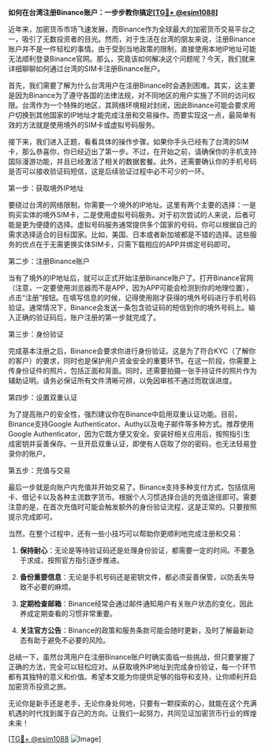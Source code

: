 **如何在台湾注册Binance账户：一步步教你搞定[[TG💪+ @esim1088](https://t.me/s/esim1088)]**

近年来，加密货币市场飞速发展，而Binance作为全球最大的加密货币交易平台之一，吸引了无数投资者的目光。然而，对于生活在台湾的朋友来说，注册Binance账户并不是一件轻松的事情。由于受到当地政策的限制，直接使用本地IP地址可能无法顺利登录Binance官网。那么，究竟该如何解决这个问题呢？今天，我们就来详细聊聊如何通过台湾的SIM卡注册Binance账户。

首先，我们需要了解为什么台湾用户在注册Binance时会遇到困难。其实，这主要是因为Binance为了遵守各国的法律法规，对不同地区的用户实施了不同的访问权限。台湾作为一个特殊的地区，其网络环境相对封闭，因此Binance可能会要求用户切换到其他国家的IP地址才能完成注册和交易操作。而要实现这一点，最简单有效的方法就是使用境外的SIM卡或虚拟号码服务。

接下来，我们进入正题，看看具体的操作步骤。如果你手头已经有了台湾的SIM卡，那么恭喜你，你已经迈出了第一步。不过，在开始之前，请确保你的手机支持国际漫游功能，并且已经激活了相关的数据套餐。此外，还需要确认你的手机号码是否可以接收验证码短信，这是后续验证过程中必不可少的一环。

第一步：获取境外IP地址

要绕过台湾的网络限制，你需要一个境外的IP地址。这里有两个主要的选择：一是购买实体的境外SIM卡，二是使用虚拟号码服务。对于初次尝试的人来说，后者可能是更为便捷的选择。虚拟号码服务通常提供多个国家的号码，你可以根据自己的需求选择适合的目标国家。比如，美国、日本或者新加坡都是不错的选择。这些服务的优点在于无需更换实体SIM卡，只需下载相应的APP并绑定号码即可。

第二步：注册Binance账户

当有了境外的IP地址后，就可以正式开始注册Binance账户了。打开Binance官网（注意，一定要使用浏览器而不是APP，因为APP可能会检测到你的地理位置），点击“注册”按钮。在填写信息的时候，记得使用刚才获得的境外号码进行手机号码验证。通常情况下，Binance会发送一条包含验证码的短信到你的境外号码上。输入正确的验证码后，账户注册的第一步就完成了。

第三步：身份验证

完成基本注册之后，Binance会要求你进行身份验证。这是为了符合KYC（了解你的客户）的要求，同时也是保护用户资金安全的重要环节。在这一阶段，你需要上传身份证件的照片，包括正面和背面。同时，还需要拍摄一张手持证件的照片作为辅助证明。请务必保证所有文件清晰可辨，以免因审核不通过而耽误进度。

第四步：设置双重认证

为了提高账户的安全性，强烈建议你在Binance中启用双重认证功能。目前，Binance支持Google Authenticator、Authy以及电子邮件等多种方式。推荐使用Google Authenticator，因为它既方便又安全。安装好相关应用后，按照指引生成密钥并妥善保存。一旦开启双重认证，即使有人窃取了你的密码，也无法轻易登录你的账户。

第五步：充值与交易

最后一步就是向账户内充值并开始交易了。Binance支持多种支付方式，包括信用卡、借记卡以及各种主流数字货币。根据个人习惯选择合适的充值途径即可。需要注意的是，在首次充值时可能会触发额外的身份验证流程，这是正常的。只要按照提示完成即可。

当然，在整个过程中，还有一些小技巧可以帮助你更顺利地完成注册和交易：

1. **保持耐心**：无论是等待验证码还是处理身份验证，都需要一定的时间。不要急于求成，按照官方指引逐步推进。
   
2. **备份重要信息**：无论是手机号码还是密钥文件，都必须妥善保管，以防丢失导致不必要的麻烦。

3. **定期检查邮箱**：Binance经常会通过邮件通知用户有关账户状态的变化，因此养成定期查看的习惯非常重要。

4. **关注官方公告**：Binance的政策和服务条款可能会随时更新，及时了解最新动态有助于避免不必要的风险。

总结一下，虽然台湾用户在注册Binance账户时确实面临一些挑战，但只要掌握了正确的方法，完全可以轻松应对。从获取境外IP地址到完成身份验证，每一个环节都有其独特的意义和价值。希望本文能为你提供足够的指导和支持，让你顺利开启加密货币投资之旅。

无论你是新手还是老手，无论你身处何地，只要有一颗探索的心，就能在这个充满机遇的时代找到属于自己的方向。让我们一起努力，共同见证加密货币行业的辉煌未来！

[[TG💪+ @esim1088](https://t.me/s/esim1088) ![Image](https://i.postimg.cc/4NQfJmqS/Snipaste-2025-05-13-00-14-12.png)]